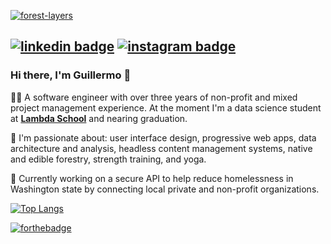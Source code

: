 <a href="https://www.youtube.com/watch?v=oZame1Brs9k" target="_blank"><img src="https://github.com/arriadevoe/arriadevoe/blob/master/forest-layers.jpg" alt="forest-layers"/></a>

[![linkedin badge](https://img.shields.io/badge/LinkedIn-2867b2?style=flat&logo=linkedin)](https://www.linkedin.com/in/guillermo-arria-devoe/) [![instagram badge](https://img.shields.io/badge/Instagram-white?style=flat&logo=instagram)](https://www.instagram.com/guillearria/)
---

### Hi there, I'm Guillermo 👋

🙇‍♂️ A software engineer with over three years of non-profit and mixed project management experience. At the moment I'm a data science student at **[Lambda School](https://lambdaschool.com/)** and nearing graduation.

💙 I'm passionate about: user interface design, progressive web apps, data architecture and analysis, headless content management systems, native and edible forestry, strength training, and yoga.

🤝 Currently working on a secure API to help reduce homelessness in Washington state by connecting local private and non-profit organizations.

<!-- 🌱 Explore my other projects on GitHub or through my portfolio: **[guillermoarriadevoe.com](https://guillermoarriadevoe.com/)**</br> -->

[![Top Langs](https://github-readme-stats.vercel.app/api/top-langs/?username=arriadevoe&hide=jupyter+notebook&layout=compact)](https://www.youtube.com/watch?v=QMyvS6VDh0g&t=1117s)

[![forthebadge](https://forthebadge.com/images/badges/open-source.svg)](https://www.youtube.com/watch?v=Ao5uiWUzMx4)
